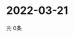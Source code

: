 # 2022-03-21
  共 0条

  <!-- BEGIN -->
  <!-- 最后更新时间Mon Mar 21 2022 09:06:24 GMT+0000 (Coordinated Universal Time) -->
  
  <!-- END -->
  
  